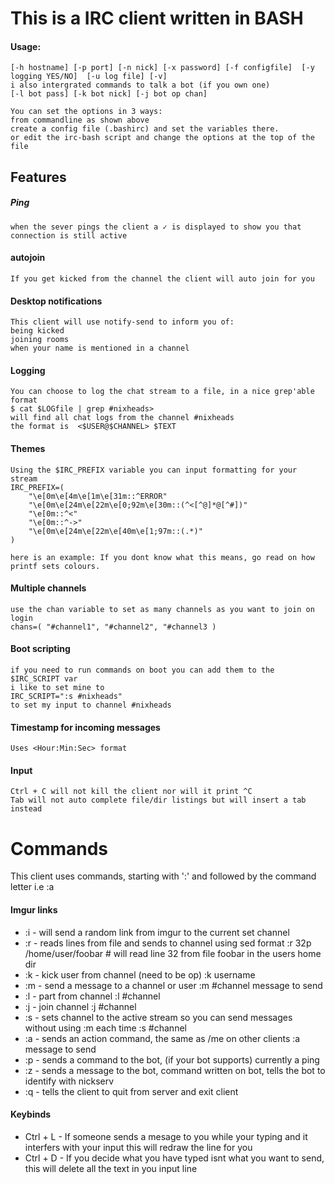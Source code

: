 # This is a IRC client written in BASH

#### Usage:
````
[-h hostname] [-p port] [-n nick] [-x password] [-f configfile]  [-y logging YES/NO]  [-u log file] [-v]
i also intergrated commands to talk a bot (if you own one)
[-l bot pass] [-k bot nick] [-j bot op chan]

You can set the options in 3 ways:
from commandline as shown above
create a config file (.bashirc) and set the variables there.
or edit the irc-bash script and change the options at the top of the file
````
## Features
##### Ping
````
when the sever pings the client a ✓ is displayed to show you that connection is still active
````
#### autojoin
````
If you get kicked from the channel the client will auto join for you
````
#### Desktop notifications
````
This client will use notify-send to inform you of:
being kicked
joining rooms
when your name is mentioned in a channel
````
#### Logging
````
You can choose to log the chat stream to a file, in a nice grep'able format
$ cat $LOGfile | grep #nixheads>
will find all chat logs from the channel #nixheads 
the format is  <$USER@$CHANNEL> $TEXT
````
#### Themes
````
Using the $IRC_PREFIX variable you can input formatting for your stream
IRC_PREFIX=(
    "\e[0m\e[4m\e[1m\e[31m::^ERROR"
    "\e[0m\e[24m\e[22m\e[0;92m\e[30m::(^<[^@]*@[^#])"
    "\e[0m::^<"
    "\e[0m::^->"
    "\e[0m\e[24m\e[22m\e[40m\e[1;97m::(.*)"
)

here is an example: If you dont know what this means, go read on how printf sets colours.
````
#### Multiple channels
````
use the chan variable to set as many channels as you want to join on login
chans=( "#channel1", "#channel2", "#channel3 )
````
#### Boot scripting
````
if you need to run commands on boot you can add them to the $IRC_SCRIPT var
i like to set mine to
IRC_SCRIPT=":s #nixheads"
to set my input to channel #nixheads
````
#### Timestamp for incoming messages
````
Uses <Hour:Min:Sec> format
````
#### Input
````
Ctrl + C will not kill the client nor will it print ^C
Tab will not auto complete file/dir listings but will insert a tab instead
````
# Commands
This client uses commands, starting with ':' and followed by the command letter i.e  :a
#### Imgur links
- :i - will send a random link from imgur to the current set channel
- :r - reads lines from file and sends to channel using sed format
:r 32p /home/user/foobar     #  will read line 32 from file foobar in the users home dir
- :k - kick user from channel (need to be op)
:k username
- :m - send a message to a channel or user
:m #channel message to send
- :l - part from channel
:l #channel
- :j - join channel
:j #channel
- :s - sets channel to the active stream so you can send messages without using :m each time
:s #channel
- :a - sends an action command, the same as /me on other clients
:a message to send
- :p - sends a command to the bot, (if your bot supports) currently a ping
- :z - sends a message to the bot, command written on bot, tells the bot to identify with nickserv
- :q - tells the client to quit from server and exit client

#### Keybinds
- Ctrl + L  - If someone sends a mesage to you while your typing and it interfers with your input this will redraw the line for you
- Ctrl + D  - If you decide what you have typed isnt what you want to send, this will delete all the text in you input line
